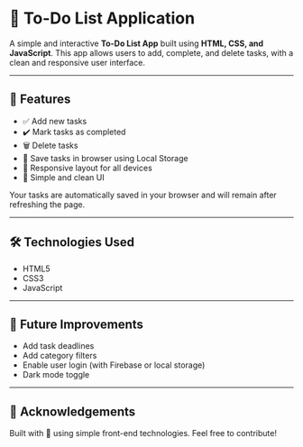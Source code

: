 # 📝 To-Do List Application

A simple and interactive **To-Do List App** built using **HTML, CSS, and JavaScript**. This app allows users to add, complete, and delete tasks, with a clean and responsive user interface.

---

## 🚀 Features

- ✅ Add new tasks
- ✔️ Mark tasks as completed
- 🗑️ Delete tasks
- 💾 Save tasks in browser using Local Storage
- 📱 Responsive layout for all devices
- 🎨 Simple and clean UI

Your tasks are automatically saved in your browser and will remain after refreshing the page.

---

## 🛠️ Technologies Used

- HTML5
- CSS3
- JavaScript

---

## 📌 Future Improvements

- Add task deadlines
- Add category filters
- Enable user login (with Firebase or local storage)
- Dark mode toggle

---

## 🙌 Acknowledgements

Built with 💖 using simple front-end technologies. Feel free to contribute!

